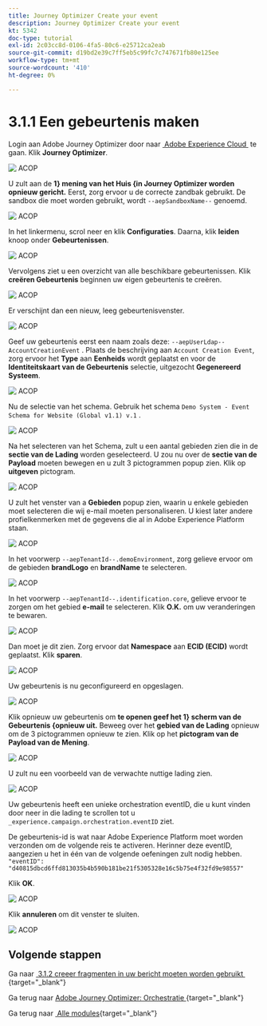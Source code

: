 ```yaml
---
title: Journey Optimizer Create your event
description: Journey Optimizer Create your event
kt: 5342
doc-type: tutorial
exl-id: 2c03cc8d-0106-4fa5-80c6-e25712ca2eab
source-git-commit: d19bd2e39c7ff5eb5c99fc7c747671fb80e125ee
workflow-type: tm+mt
source-wordcount: '410'
ht-degree: 0%

---
```


# 3.1.1 Een gebeurtenis maken

Login aan Adobe Journey Optimizer door naar [&#x200B; Adobe Experience Cloud &#x200B;](https://experience.adobe.com) te gaan. Klik **Journey Optimizer**.

![&#x200B; ACOP &#x200B;](./images/acophome.png)

U zult aan de **1&rbrace; mening van het Huis &lbrace;in Journey Optimizer worden opnieuw gericht.** Eerst, zorg ervoor u de correcte zandbak gebruikt. De sandbox die moet worden gebruikt, wordt `--aepSandboxName--` genoemd.

![&#x200B; ACOP &#x200B;](./images/acoptriglp.png)

In het linkermenu, scrol neer en klik **Configuraties**. Daarna, klik **leiden** knoop onder **Gebeurtenissen**.

![&#x200B; ACOP &#x200B;](./images/acopmenu.png)

Vervolgens ziet u een overzicht van alle beschikbare gebeurtenissen. Klik **creëren Gebeurtenis** beginnen uw eigen gebeurtenis te creëren.

![&#x200B; ACOP &#x200B;](./images/emptyevent.png)

Er verschijnt dan een nieuw, leeg gebeurtenisvenster.

![&#x200B; ACOP &#x200B;](./images/emptyevent1.png)

Geef uw gebeurtenis eerst een naam zoals deze: `--aepUserLdap--AccountCreationEvent` .
Plaats de beschrijving aan `Account Creation Event`, zorg ervoor het **Type** aan **Eenheids** wordt geplaatst en voor de **Identiteitskaart van de Gebeurtenis** selectie, uitgezocht **Gegenereerd Systeem**.

![&#x200B; ACOP &#x200B;](./images/eventdescription.png)

Nu de selectie van het schema. Gebruik het schema `Demo System - Event Schema for Website (Global v1.1) v.1` .

![&#x200B; ACOP &#x200B;](./images/eventschema.png)

Na het selecteren van het Schema, zult u een aantal gebieden zien die in de **sectie van de Lading** worden geselecteerd. U zou nu over de **sectie van de Payload** moeten bewegen en u zult 3 pictogrammen popup zien. Klik op **uitgeven** pictogram.

![&#x200B; ACOP &#x200B;](./images/eventpayload.png)

U zult het venster van a **Gebieden** popup zien, waarin u enkele gebieden moet selecteren die wij e-mail moeten personaliseren.  U kiest later andere profielkenmerken met de gegevens die al in Adobe Experience Platform staan.

![&#x200B; ACOP &#x200B;](./images/eventfields.png)

In het voorwerp `--aepTenantId--.demoEnvironment`, zorg gelieve ervoor om de gebieden **brandLogo** en **brandName** te selecteren.

![&#x200B; ACOP &#x200B;](./images/eventpayloadbr.png)

In het voorwerp `--aepTenantId--.identification.core`, gelieve ervoor te zorgen om het gebied **e-mail** te selecteren. Klik **O.K.** om uw veranderingen te bewaren.

![&#x200B; ACOP &#x200B;](./images/eventpayloadbrid.png)

Dan moet je dit zien. Zorg ervoor dat **Namespace** aan **ECID (ECID)** wordt geplaatst. Klik **sparen**.

![&#x200B; ACOP &#x200B;](./images/eventsave.png)

Uw gebeurtenis is nu geconfigureerd en opgeslagen.

![&#x200B; ACOP &#x200B;](./images/eventdone.png)

Klik opnieuw uw gebeurtenis om **te openen geef het 1&rbrace; scherm van de Gebeurtenis &lbrace;opnieuw uit.** Beweeg over het **gebied van de Lading** opnieuw om de 3 pictogrammen opnieuw te zien. Klik op het **pictogram van de Payload van de Mening**.

![&#x200B; ACOP &#x200B;](./images/viewevent.png)

U zult nu een voorbeeld van de verwachte nuttige lading zien.

![&#x200B; ACOP &#x200B;](./images/fullpayload.png)

Uw gebeurtenis heeft een unieke orchestration eventID, die u kunt vinden door neer in die lading te scrollen tot u `_experience.campaign.orchestration.eventID` ziet.

De gebeurtenis-id is wat naar Adobe Experience Platform moet worden verzonden om de volgende reis te activeren. Herinner deze eventID, aangezien u het in één van de volgende oefeningen zult nodig hebben.
`"eventID": "d40815dbcd6ffd813035b4b590b181be21f5305328e16c5b75e4f32fd9e98557"`

Klik **OK**.

![&#x200B; ACOP &#x200B;](./images/payloadeventID.png)

Klik **annuleren** om dit venster te sluiten.

![&#x200B; ACOP &#x200B;](./images/payloadeventID1.png)

## Volgende stappen

Ga naar [&#x200B; 3.1.2 creeer fragmenten in uw bericht moeten worden gebruikt &#x200B;](./ex2.md){target="_blank"}

Ga terug naar [&#x200B; Adobe Journey Optimizer: Orchestratie &#x200B;](./journey-orchestration-create-account.md){target="_blank"}

Ga terug naar [&#x200B; Alle modules &#x200B;](./../../../../overview.md){target="_blank"}
